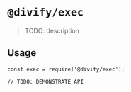 # `@divify/exec`

> TODO: description

## Usage

```
const exec = require('@divify/exec');

// TODO: DEMONSTRATE API
```
